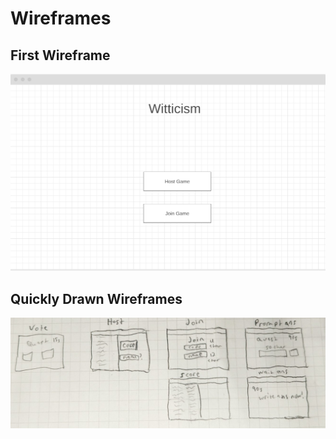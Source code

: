 # Wireframes

## First Wireframe

<img src="./images/main-menu-wireframe.png" height="auto" width="650px">

## Quickly Drawn Wireframes

<img src="./images/original-wireframes.png" height="auto" width="650px">
